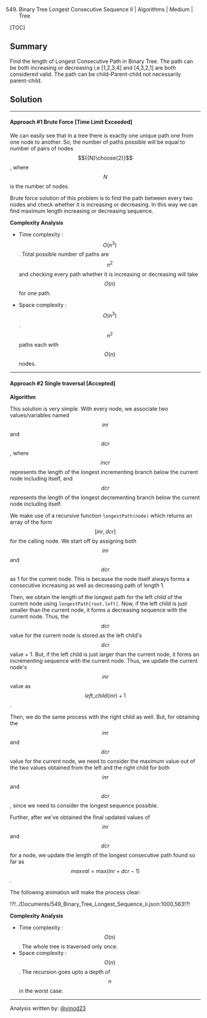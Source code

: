 549. Binary Tree Longest Consecutive Sequence II | Algorithms | Medium | Tree

[TOC]

## Summary

Find the length of Longest Consecutive Path in Binary Tree. The path can be both increasing or decreasing i,e [1,2,3,4] and [4,3,2,1] are both considered valid. The path can be child-Parent-child not necessarily parent-child.

## Solution

---
#### Approach #1 Brute Force [Time Limit Exceeded]

We can easily see that in a tree there is exactly one  unique path one from one node to another. So, the number of paths possible will be equal to number of pairs of nodes $${{N}\choose{2}}$$, where $$N$$ is the number of nodes.

Brute force solution of this problem is to find the path between every two nodes and check whether it is increasing or decreasing. In this way we can find maximum length increasing or decreasing sequence.

**Complexity Analysis**

* Time complexity : $$O(n^3)$$. Total possible number of paths are $$n^2$$ and checking every path whether it is increasing or decreasing will take $$O(n)$$ for one path.

* Space complexity : $$O(n^3)$$. $$n^2$$ paths each with $$O(n)$$ nodes.

---

#### Approach #2 Single traversal [Accepted]

**Algorithm**

This solution is very simple. With every node, we associate two values/variables named $$inr$$ and $$dcr$$, where $$incr$$ represents the length of the longest incrementing branch below the current node including itself, and $$dcr$$ represents the length of the longest decrementing branch below the current node including itself.

We make use of a recursive function `longestPath(node)` which returns an array of the form $$[inr, dcr]$$ for the calling node. We start off by assigning both $$inr$$ and $$dcr$$ as 1 for the current node. This is because the node itself always forms a consecutive increasing as well as decreasing path of length 1.

Then, we obtain the length of the longest path for the left child of the current node using `longestPath[root.left]`. Now, if the left child is just smaller than the current node, it forms a decreasing sequence with the current node. Thus, the $$dcr$$ value for the current node is stored as  the left child's $$dcr$$ value + 1. But, if the left child is just larger than the current node, it forms an incrementing sequence with the current node. Thus, we update the current node's $$inr$$ value as $$left\_child(inr) + 1$$.

Then, we do the same process with the right child as well. But, for obtaining the $$inr$$ and $$dcr$$ value for the current node, we need to consider the maximum value out of the two values obtained from the left and the right child for both $$inr$$ and $$dcr$$, since we need to consider the longest sequence possible.

Further, after we've obtained the final updated values of $$inr$$ and $$dcr$$ for a node, we update the length of the longest consecutive path found so far as $$maxval =  \text{max}(inr + dcr - 1)$$.

The following animation will make the process clear:



!?!../Documents/549_Binary_Tree_Longest_Sequence_ii.json:1000,563!?!




**Complexity Analysis**

* Time complexity : $$O(n)$$. The whole tree is traversed only once.
* Space complexity : $$O(n)$$. The recursion goes upto a depth of $$n$$ in the worst case.

---

Analysis written by: [@vinod23](https://leetcode.com/vinod23)
